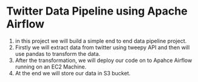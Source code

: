 # Twitter Data Pipeline using Apache Airflow
1. in this project we will build a simple end to end data pipeline project.
2. Firstly we will extract data from twitter using tweepy API and then will use pandas to transform the data.
3. After the transformation, we will deploy our code on to Apahce Airflow running on an EC2 Machine.
4. At the end we will store our data in S3 bucket.
